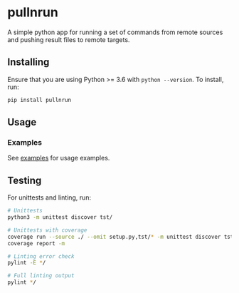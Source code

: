 # pullnrun

A simple python app for running a set of commands from remote sources and pushing result files to remote targets.

## Installing

Ensure that you are using Python >= 3.6 with `python --version`. To install, run:

```bash
pip install pullnrun
```

## Usage

### Examples

See [examples](./examples) for usage examples.

## Testing

For unittests and linting, run:

```bash
# Unittests
python3 -m unittest discover tst/

# Unittests with coverage
coverage run --source ./ --omit setup.py,tst/* -m unittest discover tst/
coverage report -m

# Linting error check
pylint -E */

# Full linting output
pylint */
```
